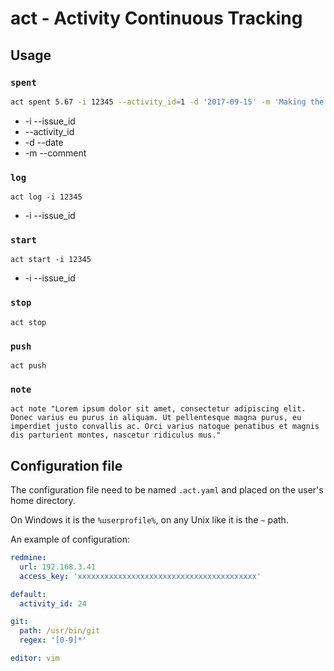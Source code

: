 # act - Activity Continuous Tracking

## Usage

### `spent`
```bash
act spent 5.67 -i 12345 --activity_id=1 -d '2017-09-15' -m 'Making the world a better place for humans'
```

* -i --issue_id
* --activity_id
* -d --date
* -m --comment

### `log`
```
act log -i 12345
```

* -i --issue_id

### `start`
```
act start -i 12345
```

* -i --issue_id

### `stop`
```
act stop
```

### `push`
```
act push
```

### `note`
```
act note "Lorem ipsum dolor sit amet, consectetur adipiscing elit. Donec varius eu purus in aliquam. Ut pellentesque magna purus, eu imperdiet justo convallis ac. Orci varius natoque penatibus et magnis dis parturient montes, nascetur ridiculus mus."
```

## Configuration file

The configuration file need to be named `.act.yaml` and placed on the user's home directory.

On Windows it is the `%userprofile%`, on any Unix like it is the `~` path.

An example of configuration:

```yaml
redmine:
  url: 192.168.3.41
  access_key: 'xxxxxxxxxxxxxxxxxxxxxxxxxxxxxxxxxxxxxxxx'

default:
  activity_id: 24

git:
  path: /usr/bin/git
  regex: '[0-9]*'

editor: vim
```
